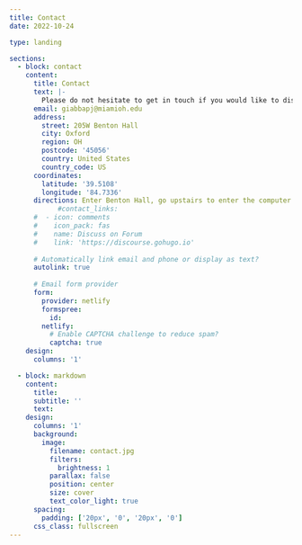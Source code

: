 ```yaml
---
title: Contact
date: 2022-10-24

type: landing

sections:
  - block: contact
    content:
      title: Contact
      text: |-
        Please do not hesitate to get in touch if you would like to discuss research projects. However, due to a high volume of email, I may not be able to respond to every student who wishes to join the lab. To maximize your responses, please use 'Joining the lab' as your email title and include your CV along with your transcript. Note that I cannot answer emails regarding admission to the program or funding support, as these decisions are made by departmental and university-wide committees rather than individual faculty members.
      email: giabbapj@miamioh.edu
      address:
        street: 205W Benton Hall
        city: Oxford
        region: OH
        postcode: '45056'
        country: United States
        country_code: US
      coordinates: 
        latitude: '39.5108'
        longitude: '84.7336'
      directions: Enter Benton Hall, go upstairs to enter the computer science department, and turn right
            #contact_links:
      #  - icon: comments
      #    icon_pack: fas
      #    name: Discuss on Forum
      #    link: 'https://discourse.gohugo.io'
    
      # Automatically link email and phone or display as text?
      autolink: true
    
      # Email form provider
      form:
        provider: netlify
        formspree:
          id:
        netlify:
          # Enable CAPTCHA challenge to reduce spam?
          captcha: true
    design:
      columns: '1'

  - block: markdown
    content:
      title:
      subtitle: ''
      text:
    design:
      columns: '1'
      background:
        image: 
          filename: contact.jpg
          filters:
            brightness: 1
          parallax: false
          position: center
          size: cover
          text_color_light: true
      spacing:
        padding: ['20px', '0', '20px', '0']
      css_class: fullscreen
---
```

